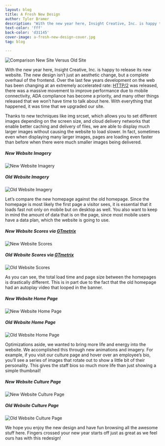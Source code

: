 ```yaml
---
layout: blog
title: A Fresh New Design
author: Tyler Bramer
description: "With the new year here, Insight Creative, Inc. is happy to release its new website. The new design isn’t just an aesthetic change, but a complete overhaul of the frontend."
text-color: 'fff'
back-color: 'd31145'
cover-image: a-fresh-new-design-cover.jpg
tag: blog

---
```


<img data-aos="fade-up" src="/img/blog/a-fresh-new-design-cover.jpg"
alt="Comparison New Site Versus Old Site"
srcset="
/img/blog/a-fresh-new-design-cover-2400.jpg 2400w,
/img/blog/a-fresh-new-design-cover-1800.jpg 1800w,
/img/blog/a-fresh-new-design-cover-1200.jpg 1200w,
/img/blog/a-fresh-new-design-cover-900.jpg 900w,
/img/blog/a-fresh-new-design-cover-600.jpg 600w,
/img/blog/a-fresh-new-design-cover-400.jpg 400w" />

With the new year here, Insight Creative, Inc. is happy to release its new website. The new design isn’t just an aesthetic change, but a complete overhaul of the frontend. Over the last few years development on the web has been changing at an extremely accelerated rate: <a href="https://en.wikipedia.org/wiki/HTTP/2" target="_blank" rel="noopener">HTTP/2</a> was released, there was a massive movement to improve performance due to mobile connectivity, ADA compliance has become a priority, and many other things released that we won’t have time to talk about here. With everything that happened, it was time that we upgraded our site.

Thanks to new techniques like img srcset, which allows you to set different images depending on the screen size, and cloud delivery networks that enable better caching and delivery of files, we are able to display much larger images without causing the website to load slower. In fact, sometimes even when displaying many larger images, pages are loading even faster than before when there were much smaller images being delivered.

##### New Website Imagery
<img data-aos="fade-up" src="/img/blog/a-fresh-new-design-new-imagery.jpg" class="light-shadow" 
alt="New Website Imagery"
srcset="
/img/blog/a-fresh-new-design-new-imagery-2400.jpg 2400w,
/img/blog/a-fresh-new-design-new-imagery-1800.jpg 1800w,
/img/blog/a-fresh-new-design-new-imagery-1200.jpg 1200w,
/img/blog/a-fresh-new-design-new-imagery-900.jpg 900w,
/img/blog/a-fresh-new-design-new-imagery-600.jpg 600w,
/img/blog/a-fresh-new-design-new-imagery-400.jpg 400w" />

##### Old Website Imagery
<img data-aos="fade-up" src="/img/blog/a-fresh-new-design-old-imagery.jpg" class="light-shadow" 
alt="Old Website Imagery"
srcset="
/img/blog/a-fresh-new-design-old-imagery-2400.jpg 2400w,
/img/blog/a-fresh-new-design-old-imagery-1800.jpg 1800w,
/img/blog/a-fresh-new-design-old-imagery-1200.jpg 1200w,
/img/blog/a-fresh-new-design-old-imagery-900.jpg 900w,
/img/blog/a-fresh-new-design-old-imagery-600.jpg 600w,
/img/blog/a-fresh-new-design-old-imagery-400.jpg 400w" />


Let’s compare the new homepage against the old homepage. Since the homepage is most likely the first page a visitor sees, it is essential that it loads fast not only on mobile but on desktop as well. You also want to keep in mind the amount of data that is on the page, since most mobile users have a data plan, which the website is going to use.

##### New Website Scores via <a href="https://gtmetrix.com/" target="_blank" rel="noopener">GTmetrix</a>
<img data-aos="fade-up" src="/img/blog/a-fresh-new-design-new-home-page-speeds.jpg" class="light-shadow" 
alt="New Website Scores"
srcset="
/img/blog/a-fresh-new-design-new-home-page-speeds-2400.jpg 2400w,
/img/blog/a-fresh-new-design-new-home-page-speeds-1800.jpg 1800w,
/img/blog/a-fresh-new-design-new-home-page-speeds-1200.jpg 1200w,
/img/blog/a-fresh-new-design-new-home-page-speeds-900.jpg 900w,
/img/blog/a-fresh-new-design-new-home-page-speeds-600.jpg 600w,
/img/blog/a-fresh-new-design-new-home-page-speeds-400.jpg 400w" />

##### Old Website Scores via <a href="https://gtmetrix.com/" target="_blank" rel="noopener">GTmetrix</a>
<img data-aos="fade-up" src="/img/blog/a-fresh-new-design-old-homepage-speeds.jpg" class="light-shadow" 
alt="Old Website Scores"
srcset="
/img/blog/a-fresh-new-design-old-homepage-speeds-2400.jpg 2400w,
/img/blog/a-fresh-new-design-old-homepage-speeds-1800.jpg 1800w,
/img/blog/a-fresh-new-design-old-homepage-speeds-1200.jpg 1200w,
/img/blog/a-fresh-new-design-old-homepage-speeds-900.jpg 900w,
/img/blog/a-fresh-new-design-old-homepage-speeds-600.jpg 600w,
/img/blog/a-fresh-new-design-old-homepage-speeds-400.jpg 400w" />

As you can see, the total load time and page size between the homepages is drastically different. This is in part due to the fact that the old homepage had an autoplay video that looped in the banner.

##### New Website Home Page
<img data-aos="fade-up" src="/img/blog/a-fresh-new-design-new-home-page.jpg" class="light-shadow" 
alt="New Website Home Page"
srcset="
/img/blog/a-fresh-new-design-new-home-page-2400.jpg 2400w,
/img/blog/a-fresh-new-design-new-home-page-1800.jpg 1800w,
/img/blog/a-fresh-new-design-new-home-page-1200.jpg 1200w,
/img/blog/a-fresh-new-design-new-home-page-900.jpg 900w,
/img/blog/a-fresh-new-design-new-home-page-600.jpg 600w,
/img/blog/a-fresh-new-design-new-home-page-400.jpg 400w" />

##### Old Website Home Page
<img data-aos="fade-up" src="/img/blog/a-fresh-new-design-old-home-page.jpg" class="light-shadow" 
alt="Old Website Home Page"
srcset="
/img/blog/a-fresh-new-design-old-home-page-2400.jpg 2400w,
/img/blog/a-fresh-new-design-old-home-page-1800.jpg 1800w,
/img/blog/a-fresh-new-design-old-home-page-1200.jpg 1200w,
/img/blog/a-fresh-new-design-old-home-page-900.jpg 900w,
/img/blog/a-fresh-new-design-old-home-page-600.jpg 600w,
/img/blog/a-fresh-new-design-old-home-page-400.jpg 400w" />

Optimizations aside, we wanted to bring more life and energy into the website. We accomplished this through new animations and imagery. For example, if you visit our culture page and hover over an employee’s bio, you’ll see a series of images that rotate out to show a little bit of their personality. This gives the staff bios so much more life than just showing a simple thumbnail!

##### New Website Culture Page
<img data-aos="fade-up" src="/img/blog/a-fresh-new-design-new-culture-page.jpg" class="light-shadow" 
alt="New Website Culture Page"
srcset="
/img/blog/a-fresh-new-design-new-culture-page-2400.jpg 2400w,
/img/blog/a-fresh-new-design-new-culture-page-1800.jpg 1800w,
/img/blog/a-fresh-new-design-new-culture-page-1200.jpg 1200w,
/img/blog/a-fresh-new-design-new-culture-page-900.jpg 900w,
/img/blog/a-fresh-new-design-new-culture-page-600.jpg 600w,
/img/blog/a-fresh-new-design-new-culture-page-400.jpg 400w" />

##### Old Website Culture Page
<img data-aos="fade-up" src="/img/blog/a-fresh-new-design-old-culture-page.jpg" class="light-shadow" 
alt="Old Website Culture Page"
srcset="
/img/blog/a-fresh-new-design-old-culture-page-2400.jpg 2400w,
/img/blog/a-fresh-new-design-old-culture-page-1800.jpg 1800w,
/img/blog/a-fresh-new-design-old-culture-page-1200.jpg 1200w,
/img/blog/a-fresh-new-design-old-culture-page-900.jpg 900w,
/img/blog/a-fresh-new-design-old-culture-page-600.jpg 600w,
/img/blog/a-fresh-new-design-old-culture-page-400.jpg 400w" />

We hope you enjoy the new design and have fun browsing all the awesome stuff here. Fingers crossed your new year starts off just as great as we feel ours has with this redesign!